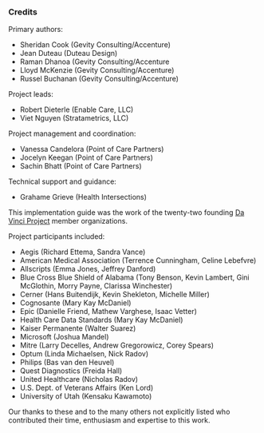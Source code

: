 ### Credits
Primary authors:

* Sheridan Cook (Gevity Consulting/Accenture)
* Jean Duteau (Duteau Design)
* Raman Dhanoa (Gevity Consulting/Accenture
* Lloyd McKenzie (Gevity Consulting/Accenture)
* Russel Buchanan (Gevity Consulting/Accenture)

Project leads:

* Robert Dieterle (Enable Care, LLC)
* Viet Nguyen (Stratametrics, LLC)

Project management and coordination:
* Vanessa Candelora (Point of Care Partners)
* Jocelyn Keegan (Point of Care Partners)
* Sachin Bhatt (Point of Care Partners)

Technical support and guidance:
* Grahame Grieve (Health Intersections)

This implementation guide was the work of the twenty-two founding [Da Vinci Project](http://hl7.org/about/davinci) member organizations.

Project participants included:

* Aegis (Richard Ettema, Sandra Vance)
* American Medical Association (Terrence Cunningham, Celine Lebefvre)
* Allscripts (Emma Jones, Jeffrey Danford)
* Blue Cross Blue Shield of Alabama (Tony Benson, Kevin Lambert, Gini McGlothin, Morry Payne, Clarissa Winchester)
* Cerner (Hans Buitendijk, Kevin Shekleton, Michelle Miller)
* Cognosante (Mary Kay McDaniel)
* Epic (Danielle Friend, Mathew Varghese, Isaac Vetter)
* Health Care Data Standards (Mary Kay McDaniel)
* Kaiser Permanente (Walter Suarez)
* Microsoft (Joshua Mandel)
* Mitre (Larry Decelles, Andrew Gregorowicz, Corey Spears)
* Optum (Linda Michaelsen, Nick Radov)
* Philips (Bas van den Heuvel)
* Quest Diagnostics (Freida Hall)
* United Healthcare (Nicholas Radov)
* U.S. Dept. of Veterans Affairs (Ken Lord)
* University of Utah (Kensaku Kawamoto)

Our thanks to these and to the many others not explicitly listed who contributed their time, enthusiasm and expertise to this work.
